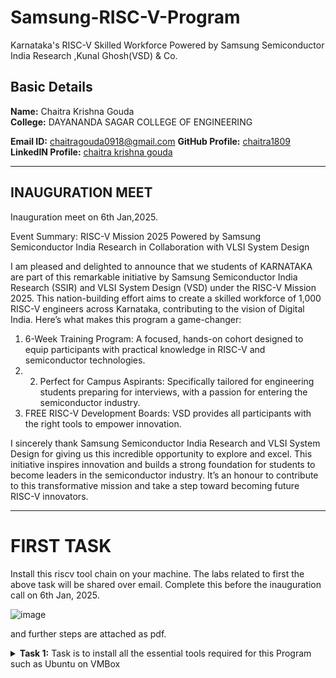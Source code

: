 # Samsung-RISC-V-Program
Karnataka's RISC-V Skilled Workforce Powered by Samsung Semiconductor India Research ,Kunal Ghosh(VSD) &amp; Co.

##  Basic Details

**Name:** Chaitra Krishna Gouda  
**College:** DAYANANDA SAGAR COLLEGE OF ENGINEERING 

**Email ID:** chaitragouda0918@gmail.com
**GitHub Profile:** [chaitra1809](https://github.com/chaitra1809)  
**LinkedIN Profile:** [chaitra krishna gouda](https://www.linkedin.com/in/chaitra-krishna-gouda-286b682b3/)

----------------------------------------------------------------------------------------------------------------
##  INAUGURATION MEET
Inauguration meet on 6th Jan,2025.

Event Summary:
RISC-V Mission 2025 Powered by Samsung Semiconductor India Research in Collaboration with VLSI System Design

I am pleased and delighted to announce that we students of KARNATAKA are part of this remarkable initiative by Samsung Semiconductor India Research (SSIR) and VLSI System Design (VSD) under the RISC-V Mission 2025. This nation-building effort aims to create a skilled workforce of 1,000 RISC-V engineers across Karnataka, contributing to the vision of Digital India.
Here’s what makes this program a game-changer:
1. 6-Week Training Program: A focused, hands-on cohort designed to equip participants with practical knowledge in RISC-V and semiconductor technologies.
2. 2. Perfect for Campus Aspirants: Specifically tailored for engineering students preparing for interviews, with a passion for entering the semiconductor industry.
3. FREE RISC-V Development Boards: VSD provides all participants with the right tools to empower innovation.

I sincerely thank Samsung Semiconductor India Research and VLSI System Design for giving us this incredible opportunity to explore and excel. This initiative inspires innovation and builds a strong foundation for students to become leaders in the semiconductor industry.
It’s an honour to contribute to this transformative mission and take a step toward becoming future RISC-V innovators.


------------------------------------------------------------------------------------------------------------------------------

# FIRST TASK 
Install this riscv tool chain on your machine. The labs related to first the above task will be shared over email. Complete this before the inauguration call on 6th Jan, 2025.

![image](https://github.com/user-attachments/assets/14a488f3-d020-40d0-9284-a7e524d1ad50)

 and further steps are attached as pdf.

<details>
<summary><b>Task 1:</b> Task is to install all the essential tools required for this Program such as Ubuntu on VMBox </summary>   
<br>

**1. Install Ubuntu 20.04 LTS on Oracle Virtual Machine Box**

![image](https://github.com/user-attachments/assets/817643ac-f806-4a34-8786-b82df2f8c123)


![VirtualBox_vsdworkshop_07_01_2025_15_29_01](https://github.com/user-attachments/assets/0e938e95-5689-4607-873d-27b54b8d4a4d)

------------------------------------------------------------------------------------------------------------------------------------------------------------------------------------------------------------

